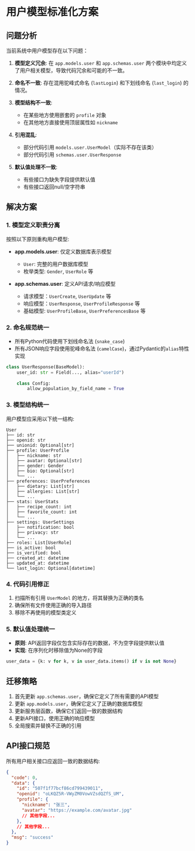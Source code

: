 # 用户模型标准化方案

## 问题分析

当前系统中用户模型存在以下问题：

1. **模型定义冗余**: 在 `app.models.user` 和 `app.schemas.user` 两个模块中均定义了用户相关模型，导致代码冗余和可能的不一致。

2. **命名不一致**: 存在混用驼峰式命名 (`lastLogin`) 和下划线命名 (`last_login`) 的情况。

3. **模型结构不一致**: 
   - 在某些地方使用嵌套的 `profile` 对象
   - 在其他地方直接使用顶层属性如 `nickname`

4. **引用混乱**: 
   - 部分代码引用 `models.user.UserModel`（实际不存在该类）
   - 部分代码引用 `schemas.user.UserResponse`

5. **默认值处理不一致**: 
   - 有些接口为缺失字段提供默认值
   - 有些接口返回null/空字符串

## 解决方案

### 1. 模型定义职责分离

按照以下原则重构用户模型:

- **app.models.user**: 仅定义数据库表示模型
  - `User`: 完整的用户数据库模型
  - 枚举类型: `Gender`, `UserRole` 等

- **app.schemas.user**: 定义API请求/响应模型
  - 请求模型：`UserCreate`, `UserUpdate` 等
  - 响应模型：`UserResponse`, `UserProfileResponse` 等
  - 基础模型: `UserProfileBase`, `UserPreferencesBase` 等

### 2. 命名规范统一

- 所有Python代码使用下划线命名法 (`snake_case`)
- 所有JSON响应字段使用驼峰命名法 (`camelCase`)，通过Pydantic的`alias`特性实现

```python
class UserResponse(BaseModel):
    user_id: str = Field(..., alias="userId")
    
    class Config:
        allow_population_by_field_name = True
```

### 3. 模型结构统一

用户模型应采用以下统一结构:

```
User
├── id: str
├── openid: str
├── unionid: Optional[str]
├── profile: UserProfile
│   ├── nickname: str
│   ├── avatar: Optional[str]
│   ├── gender: Gender
│   ├── bio: Optional[str]
│   └── ...
├── preferences: UserPreferences
│   ├── dietary: List[str]
│   ├── allergies: List[str]
│   └── ...
├── stats: UserStats
│   ├── recipe_count: int
│   ├── favorite_count: int
│   └── ...
├── settings: UserSettings
│   ├── notification: bool
│   ├── privacy: str
│   └── ...
├── roles: List[UserRole]
├── is_active: bool
├── is_verified: bool
├── created_at: datetime
├── updated_at: datetime
└── last_login: Optional[datetime]
```

### 4. 代码引用修正

1. 扫描所有引用 `UserModel` 的地方，将其替换为正确的类名
2. 确保所有文件使用正确的导入路径
3. 移除不再使用的模型类定义

### 5. 默认值处理统一

- **原则**: API返回字段仅包含实际存在的数据，不为空字段提供默认值
- **实现**: 在序列化时移除值为None的字段

```python
user_data = {k: v for k, v in user_data.items() if v is not None}
```

## 迁移策略

1. 首先更新 `app.schemas.user`，确保它定义了所有需要的API模型
2. 更新 `app.models.user`，确保它定义了正确的数据库模型
3. 更新服务层函数，确保它们返回一致的数据结构
4. 更新API接口，使用正确的响应模型
5. 全局搜索并替换不正确的引用

## API接口规范

所有用户相关接口应返回一致的数据结构:

```json
{
  "code": 0,
  "data": {
    "id": "507f1f77bcf86cd799439011",
    "openid": "oLKQZ5R-VWyZM0VowVZsdQZfS_UM",
    "profile": {
      "nickname": "张三",
      "avatar": "https://example.com/avatar.jpg"
      // 其他字段...
    },
    // 其他字段...
  },
  "msg": "success"
} 